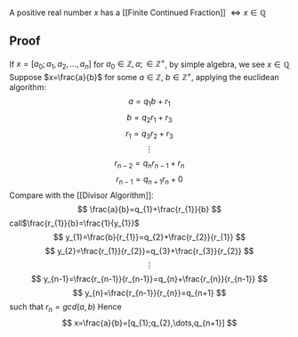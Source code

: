 A positive real number $x$ has a [[Finite Continued Fraction]]  $\iff x \in \mathbb{Q}$ 
## Proof
If $x=[a_{0};a_{1},a_{2},\dots,a_{n}]$ for $a_{0}\in\mathbb{Z},a; \in\mathbb{Z}^+$, by simple algebra, we see $x \in \mathbb{Q}$
Suppose $x=\frac{a}{b}$ for some $a\in\mathbb{Z}$, $b\in\mathbb{Z}^+$, applying the euclidean algorithm:
$$
a=q_{1}b+r_{1}
$$
$$
b=q_{2}r_{1}+r_{3}
$$
$$
r_{1}=q_{3}r_{2}+r_{3}
$$
$$
\vdots
$$
$$
r_{n-2}=q_{n}r_{n-1}+r_{n}
$$
$$
r_{n-1}=q_{n+1}r_{n}+0
$$
Compare with the [[Divisor Algorithm]]:
$$
\frac{a}{b}=q_{1}+\frac{r_{1}}{b}
$$
call$\frac{r_{1}}{b}=\frac{1}{y_{1}}$
$$
y_{1}=\frac{b}{r_{1}}=q_{2}+\frac{r_{2}}{r_{1}}
$$
$$
y_{2}=\frac{r_{1}}{r_{2}}=q_{3}+\frac{r_{3}}{r_{2}}
$$
$$
\vdots
$$
$$
y_{n-1}=\frac{r_{n-1}}{r_{n-1}}=q_{n}+\frac{r_{n}}{r_{n-1}}
$$
$$
y_{n}=\frac{r_{n-1}}{r_{n}}=q_{n+1}
$$
such that $r_{n}=gcd(a,b)$
Hence
$$
x=\frac{a}{b}=[q_{1};q_{2},\dots,q_{n+1}]
$$

